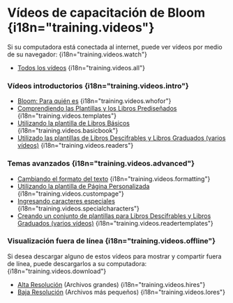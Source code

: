 # Vídeos de capacitación de Bloom {i18n="training.videos"}

Si su computadora está conectada al internet, puede ver vídeos por medio de su navegador: {i18n="training.videos.watch"}

- [Todos los vídeos](http://tiny.cc/bloomVimeo) {i18n="training.videos.all"}

### Vídeos introductorios {i18n="training.videos.intro"}

- [Bloom: Para quién es](https://vimeo.com/114043219) {i18n="training.videos.whofor"}
- [Comprendiendo las Plantillas y los Libros Prediseñados](https://vimeo.com/114024308) {i18n="training.videos.templates"}
- [Utilizando la plantilla de Libros Básicos](https://vimeo.com/112825489) {i18n="training.videos.basicbook"}
- [Utilizado las plantillas de Libros Descifrables y Libros Graduados (varios vídeos)](http://tiny.cc/usingBloomReaderTemplates) {i18n="training.videos.readers"}

### Temas avanzados {i18n="training.videos.advanced"}

- [Cambiando el formato del texto](https://vimeo.com/117820891) {i18n="training.videos.formatting"}
- [Utilizando la plantilla de Página Personalizada](https://vimeo.com/116868148) {i18n="training.videos.custompage"}
- [Ingresando caracteres especiales](https://vimeo.com/117927599) {i18n="training.videos.specialcharacters"}
- [Creando un conjunto de plantillas para Libros Descifrables y Libros Graduados (varios vídeos)](http://tiny.cc/8vbwux) {i18n="training.videos.readertemplates"}

### Visualización fuera de línea {i18n="training.videos.offline"}

Si desea descargar alguno de estos vídeos para mostrar y compartir fuera de línea, puede descargarlos a su computadora: {i18n="training.videos.download"}

- [Alta Resolución](http://tiny.cc/bloomHDVideos) (Archivos grandes) {i18n="training.videos.hires"}
- [Baja Resolución](http://tiny.cc/bloomSDVideos) (Archivos más pequeños) {i18n="training.videos.lores"}
